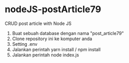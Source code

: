 # nodeJS-postArticle79
CRUD post article with Node JS

1.  Buat sebuah database dengan nama "post_article79"
2.  Clone repository ini ke komputer anda
3.  Setting .env
4.  Jalankan perintah yarn install / npm install
5.  Jalankan perintah node index.js
